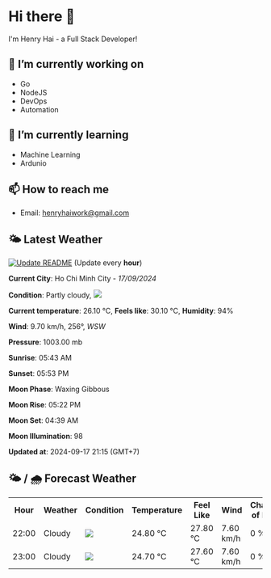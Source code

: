 # Hi there 👋

I'm Henry Hai - a Full Stack Developer!

## 🔭 I’m currently working on

- Go
- NodeJS
- DevOps
- Automation

## 🌱 I’m currently learning

- Machine Learning
- Ardunio

## 📫 How to reach me

- Email: <henryhaiwork@gmail.com>

## 🌤️ Latest Weather
[![Update README](https://github.com/henry0hai/henry0hai/actions/workflows/udpateReadme.yml/badge.svg)](https://github.com/henry0hai/henry0hai/actions/workflows/udpateReadme.yml)
(Update every **hour**)
<!-- CURRENT_WEATHER:START -->
**Current City**: Ho Chi Minh City - *17/09/2024*

**Condition**: Partly cloudy, <img src="https://cdn.weatherapi.com/weather/64x64/night/116.png"/>

**Current temperature**: 26.10 °C, **Feels like**: 30.10 °C, **Humidity**: 94%

**Wind**: 9.70 km/h, 256°, *WSW*

**Pressure**: 1003.00 mb

**Sunrise**: 05:43 AM

**Sunset**: 05:53 PM

**Moon Phase**: Waxing Gibbous

**Moon Rise**: 05:22 PM

**Moon Set**: 04:39 AM

**Moon Illumination**: 98

**Updated at**: 2024-09-17 21:15 (GMT+7)<!-- CURRENT_WEATHER:END -->

## 🌤️ / 🌧️ Forecast Weather
<!-- FORECAST_WEATHER:START -->
<table>
		<tr>
			<th>Hour</th>
			<th>Weather</th>
			<th>Condition</th>
			<th>Temperature</th>
			<th>Feel Like</th>
			<th>Wind</th>
			<th>Chance of Rain</th>
		</tr>
				<tr>
					<td>22:00</td>
					<td>Cloudy </td>
					<td><img src='https://cdn.weatherapi.com/weather/64x64/night/119.png'/></td>
					<td>24.80 °C</td>
					<td>27.80 °C</td>
					<td>7.60 km/h</td>
					<td>0 %</td>
				</tr>
				<tr>
					<td>23:00</td>
					<td>Cloudy </td>
					<td><img src='https://cdn.weatherapi.com/weather/64x64/night/119.png'/></td>
					<td>24.70 °C</td>
					<td>27.60 °C</td>
					<td>7.60 km/h</td>
					<td>0 %</td>
				</tr>
</table>
<!-- FORECAST_WEATHER:END -->
